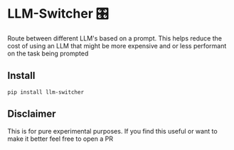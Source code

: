 # LLM-Switcher 🎛️
<p> Route between different LLM's based on a prompt. This helps reduce the cost of using an LLM that might be more expensive and or less performant on the task being prompted</p>

## Install 

```
pip install llm-switcher
```
## Disclaimer 

<p> This is for pure experimental purposes. If you find this useful or want to make it better feel free to open a PR </p>
